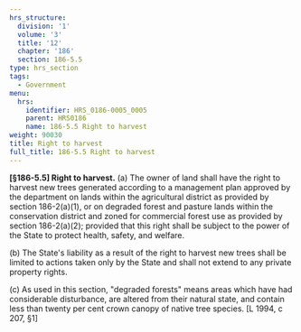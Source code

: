 ```yaml
---
hrs_structure:
  division: '1'
  volume: '3'
  title: '12'
  chapter: '186'
  section: 186-5.5
type: hrs_section
tags:
  - Government
menu:
  hrs:
    identifier: HRS_0186-0005_0005
    parent: HRS0186
    name: 186-5.5 Right to harvest
weight: 90030
title: Right to harvest
full_title: 186-5.5 Right to harvest
---
```

**[§186-5.5] Right to harvest.** (a) The owner of land shall have the right to harvest new trees generated according to a management plan approved by the department on lands within the agricultural district as provided by section 186-2(a)(1), or on degraded forest and pasture lands within the conservation district and zoned for commercial forest use as provided by section 186-2(a)(2); provided that this right shall be subject to the power of the State to protect health, safety, and welfare.

(b) The State's liability as a result of the right to harvest new trees shall be limited to actions taken only by the State and shall not extend to any private property rights.

(c) As used in this section, "degraded forests" means areas which have had considerable disturbance, are altered from their natural state, and contain less than twenty per cent crown canopy of native tree species. [L 1994, c 207, §1]